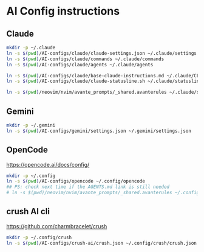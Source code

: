 # AI Config instructions

## Claude

```bash
mkdir -p ~/.claude
ln -s $(pwd)/AI-configs/claude/claude-settings.json ~/.claude/settings.json
ln -s $(pwd)/AI-configs/claude/commands ~/.claude/commands
ln -s $(pwd)/AI-configs/claude/agents ~/.claude/agents

ln -s $(pwd)/AI-configs/claude/base-claude-instructions.md ~/.claude/CLAUDE.md
ln -s $(pwd)/AI-configs/claude/claude-statusline.sh ~/.claude/statusline.sh

ln -s $(pwd)/neovim/nvim/avante_prompts/_shared.avanterules ~/.claude/shared.md
```

## Gemini

```bash
mkdir -p ~/.gemini
ln -s $(pwd)/AI-configs/gemini/settings.json ~/.gemini/settings.json
```

## OpenCode

https://opencode.ai/docs/config/

```bash
mkdir -p ~/.config
ln -s $(pwd)/AI-configs/opencode ~/.config/opencode
## PS: check next time if the AGENTS.md link is still needed
# ln -s $(pwd)/neovim/nvim/avante_prompts/_shared.avanterules ~/.config/opencode/AGENTS.md
```

## crush AI cli

https://github.com/charmbracelet/crush

```bash
mkdir -p ~/.config/crush
ln -s $(pwd)/AI-configs/crush-ai/crush.json ~/.config/crush/crush.json
```
